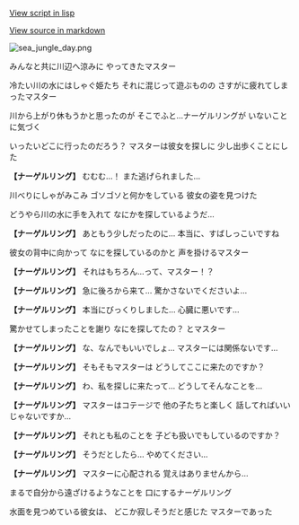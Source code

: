 [View script in lisp](../scripts/210061101.txt)

[View source in markdown](210061101.md)

![sea_jungle_day.png](../images/backgrounds/sea_jungle_day.png)

みんなと共に川辺へ涼みに
やってきたマスター

冷たい川の水にはしゃぐ姫たち
それに混じって遊ぶものの
さすがに疲れてしまったマスター

川から上がり休もうかと思ったのが
そこでふと…ナーゲルリングが
いないことに気づく

いったいどこに行ったのだろう？
マスターは彼女を探しに
少し出歩くことにした

**【ナーゲルリング】**
むむむ…！
また逃げられました…

川べりにしゃがみこみ
ゴソゴソと何かをしている
彼女の姿を見つけた

どうやら川の水に手を入れて
なにかを探しているようだ…

**【ナーゲルリング】**
あともう少しだったのに…
本当に、すばしっこいですね

彼女の背中に向かって
なにを探しているのかと
声を掛けるマスター

**【ナーゲルリング】**
それはもちろん…って、マスター！？

**【ナーゲルリング】**
急に後ろから来て…
驚かさないでくださいよ…

**【ナーゲルリング】**
本当にびっくりしました…
心臓に悪いです…

驚かせてしまったことを謝り
なにを探してたの？
とマスター

**【ナーゲルリング】**
な、なんでもいいでしょ…
マスターには関係ないです…

**【ナーゲルリング】**
そもそもマスターは
どうしてここに来たのですか？

**【ナーゲルリング】**
わ、私を探しに来たって…
どうしてそんなことを…

**【ナーゲルリング】**
マスターはコテージで
他の子たちと楽しく
話してればいいじゃないですか…

**【ナーゲルリング】**
それとも私のことを
子ども扱いでもしているのですか？

**【ナーゲルリング】**
そうだとしたら…
やめてください…

**【ナーゲルリング】**
マスターに心配される
覚えはありませんから…

まるで自分から遠ざけるようなことを
口にするナーゲルリング

水面を見つめている彼女は、
どこか寂しそうだと感じた
マスターであった